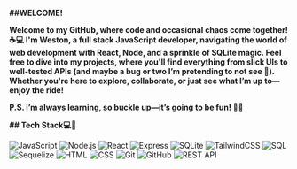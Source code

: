 
**##WELCOME!**

**Welcome to my GitHub, where code and occasional chaos come together! ☕💻 I'm Weston, a full stack JavaScript developer,
navigating the world of web development with React, Node, and a sprinkle of SQLite magic. 
Feel free to dive into my projects, where you'll find everything from slick UIs to well-tested APIs (and maybe a bug or two I’m pretending to not see 👀).
Whether you're here to explore, collaborate, or just see what I’m up to—enjoy the ride!**

**P.S. I’m always learning, so buckle up—it’s going to be fun! 🚀✨**

**## Tech Stack💻👾**

![JavaScript](https://img.shields.io/badge/JavaScript-ES6%2B-yellow?style=for-the-badge&logo=javascript&logoColor=white)
![Node.js](https://img.shields.io/badge/Node.js-339933?style=for-the-badge&logo=nodedotjs&logoColor=white)
![React](https://img.shields.io/badge/React-61DAFB?style=for-the-badge&logo=react&logoColor=black)
![Express](https://img.shields.io/badge/Express-000000?style=for-the-badge&logo=express&logoColor=white)
![SQLite](https://img.shields.io/badge/SQLite-003B57?style=for-the-badge&logo=sqlite&logoColor=white)
![TailwindCSS](https://img.shields.io/badge/TailwindCSS-06B6D4?style=for-the-badge&logo=tailwindcss&logoColor=white)
![SQL](https://img.shields.io/badge/SQL-4479A1?style=for-the-badge&logo=postgresql&logoColor=white)
![Sequelize](https://img.shields.io/badge/Sequelize-52B0E7?style=for-the-badge&logo=sequelize&logoColor=white)
![HTML](https://img.shields.io/badge/HTML5-E34F26?style=for-the-badge&logo=html5&logoColor=white)
![CSS](https://img.shields.io/badge/CSS3-1572B6?style=for-the-badge&logo=css3&logoColor=white)
![Git](https://img.shields.io/badge/Git-F05032?style=for-the-badge&logo=git&logoColor=white)
![GitHub](https://img.shields.io/badge/GitHub-181717?style=for-the-badge&logo=github&logoColor=white)
![REST API](https://img.shields.io/badge/REST%20API-FF6F00?style=for-the-badge&logo=postman&logoColor=white)

